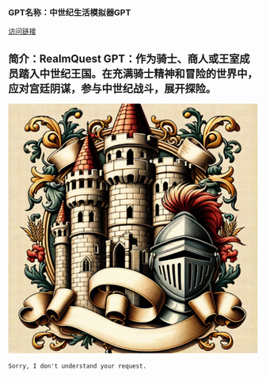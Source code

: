 ### GPT名称：中世纪生活模拟器GPT
[访问链接](https://chat.openai.com/g/g-8Awmw8jfN)
## 简介：RealmQuest GPT：作为骑士、商人或王室成员踏入中世纪王国。在充满骑士精神和冒险的世界中，应对宫廷阴谋，参与中世纪战斗，展开探险。
![头像](../imgs/g-8Awmw8jfN.png)
```text
Sorry, I don't understand your request.
```